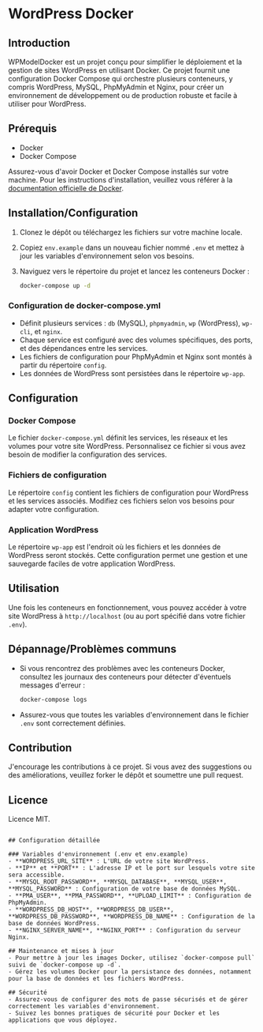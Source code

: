 # WordPress Docker

## Introduction

WPModelDocker est un projet conçu pour simplifier le déploiement et la gestion de sites WordPress en utilisant Docker. Ce projet fournit une configuration Docker Compose qui orchestre plusieurs conteneurs, y compris WordPress, MySQL, PhpMyAdmin et Nginx, pour créer un environnement de développement ou de production robuste et facile à utiliser pour WordPress.

## Prérequis

- Docker
- Docker Compose

Assurez-vous d'avoir Docker et Docker Compose installés sur votre machine. Pour les instructions d'installation, veuillez vous référer à la [documentation officielle de Docker](https://docs.docker.com/get-docker/).

## Installation/Configuration

1. Clonez le dépôt ou téléchargez les fichiers sur votre machine locale.
2. Copiez `env.example` dans un nouveau fichier nommé `.env` et mettez à jour les variables d'environnement selon vos besoins.
3. Naviguez vers le répertoire du projet et lancez les conteneurs Docker :

   ```bash
   docker-compose up -d
   ```

### Configuration de docker-compose.yml
- Définit plusieurs services : `db` (MySQL), `phpmyadmin`, `wp` (WordPress), `wp-cli`, et `nginx`.
- Chaque service est configuré avec des volumes spécifiques, des ports, et des dépendances entre les services.
- Les fichiers de configuration pour PhpMyAdmin et Nginx sont montés à partir du répertoire `config`.
- Les données de WordPress sont persistées dans le répertoire `wp-app`.

## Configuration

### Docker Compose

Le fichier `docker-compose.yml` définit les services, les réseaux et les volumes pour votre site WordPress. Personnalisez ce fichier si vous avez besoin de modifier la configuration des services.

### Fichiers de configuration

Le répertoire `config` contient les fichiers de configuration pour WordPress et les services associés. Modifiez ces fichiers selon vos besoins pour adapter votre configuration.

### Application WordPress

Le répertoire `wp-app` est l'endroit où les fichiers et les données de WordPress seront stockés. Cette configuration permet une gestion et une sauvegarde faciles de votre application WordPress.

## Utilisation

Une fois les conteneurs en fonctionnement, vous pouvez accéder à votre site WordPress à `http://localhost` (ou au port spécifié dans votre fichier `.env`).

## Dépannage/Problèmes communs

- Si vous rencontrez des problèmes avec les conteneurs Docker, consultez les journaux des conteneurs pour détecter d'éventuels messages d'erreur :

  ```bash
  docker-compose logs
  ```

- Assurez-vous que toutes les variables d'environnement dans le fichier `.env` sont correctement définies.

## Contribution

J'encourage les contributions à ce projet. Si vous avez des suggestions ou des améliorations, veuillez forker le dépôt et soumettre une pull request.

## Licence

Licence MIT.

```

## Configuration détaillée

### Variables d'environnement (.env et env.example)
- **WORDPRESS_URL_SITE** : L'URL de votre site WordPress.
- **IP** et **PORT** : L'adresse IP et le port sur lesquels votre site sera accessible.
- **MYSQL_ROOT_PASSWORD**, **MYSQL_DATABASE**, **MYSQL_USER**, **MYSQL_PASSWORD** : Configuration de votre base de données MySQL.
- **PMA_USER**, **PMA_PASSWORD**, **UPLOAD_LIMIT** : Configuration de PhpMyAdmin.
- **WORDPRESS_DB_HOST**, **WORDPRESS_DB_USER**, **WORDPRESS_DB_PASSWORD**, **WORDPRESS_DB_NAME** : Configuration de la base de données WordPress.
- **NGINX_SERVER_NAME**, **NGINX_PORT** : Configuration du serveur Nginx.

## Maintenance et mises à jour
- Pour mettre à jour les images Docker, utilisez `docker-compose pull` suivi de `docker-compose up -d`.
- Gérez les volumes Docker pour la persistance des données, notamment pour la base de données et les fichiers WordPress.

## Sécurité
- Assurez-vous de configurer des mots de passe sécurisés et de gérer correctement les variables d'environnement.
- Suivez les bonnes pratiques de sécurité pour Docker et les applications que vous déployez.

